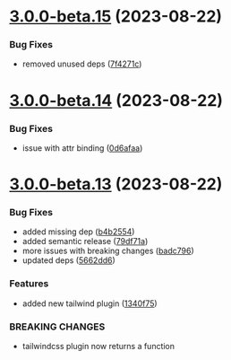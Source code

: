 # [3.0.0-beta.15](https://github.com/vue-interface/btn/compare/v3.0.0-beta.14...v3.0.0-beta.15) (2023-08-22)


### Bug Fixes

* removed unused deps ([7f4271c](https://github.com/vue-interface/btn/commit/7f4271cc6bb5106a2d3898c4ee8a8e7735951358))

# [3.0.0-beta.14](https://github.com/vue-interface/btn/compare/v3.0.0-beta.13...v3.0.0-beta.14) (2023-08-22)


### Bug Fixes

* issue with attr binding ([0d6afaa](https://github.com/vue-interface/btn/commit/0d6afaa0e9a8b4b59a35ec17ffa1076569c01aee))

# [3.0.0-beta.13](https://github.com/vue-interface/btn/compare/v3.0.0-beta.12...v3.0.0-beta.13) (2023-08-22)


### Bug Fixes

* added missing dep ([b4b2554](https://github.com/vue-interface/btn/commit/b4b2554fe7e04efdf939b3fbd5bb1e57e4aa7046))
* added semantic release ([79df71a](https://github.com/vue-interface/btn/commit/79df71a584ececa14fc5e16c7f43a0a2691a0940))
* more issues with breaking changes ([badc796](https://github.com/vue-interface/btn/commit/badc796a922b8d750e64c78e811e589dce7623e0))
* updated deps ([5662dd6](https://github.com/vue-interface/btn/commit/5662dd6485a2fb32bca460eeb8e3d289a7907ff6))


### Features

* added new tailwind plugin ([1340f75](https://github.com/vue-interface/btn/commit/1340f754f7b8539313015ef0b431380fc59bca43))


### BREAKING CHANGES

* tailwindcss plugin now returns a function
